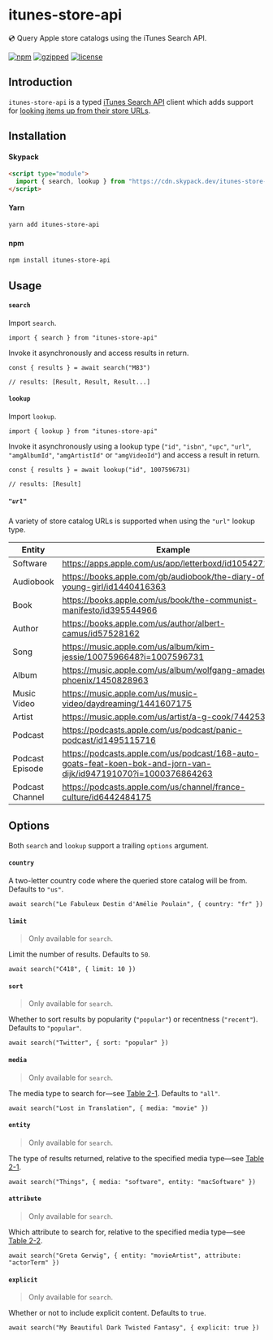 # itunes-store-api

💿 Query Apple store catalogs using the iTunes Search API.

[![npm](https://img.shields.io/npm/v/itunes-store-api?color=%230cf)](https://www.npmjs.com/package/itunes-store-api) [![gzipped](https://img.shields.io/bundlephobia/minzip/itunes-store-api?label=gzipped&color=%2385f)](https://www.npmjs.com/package/itunes-store-api) [![license](https://img.shields.io/github/license/bouchenoiremarc/itunes-store-api?color=%2385f)](https://github.com/bouchenoiremarc/itunes-store-api/blob/main/LICENSE)

## Introduction

`itunes-store-api` is a typed [iTunes Search API](https://developer.apple.com/library/archive/documentation/AudioVideo/Conceptual/iTuneSearchAPI/) client which adds support for [looking items up from their store URLs](#url).

## Installation

#### Skypack

```html
<script type="module">
  import { search, lookup } from "https://cdn.skypack.dev/itunes-store-api"
</script>
```

#### Yarn

```sh
yarn add itunes-store-api
```

#### npm

```sh
npm install itunes-store-api
```

## Usage

#### `search`

Import `search`.

```tsx
import { search } from "itunes-store-api"
```

Invoke it asynchronously and access results in return.

```tsx
const { results } = await search("M83")

// results: [Result, Result, Result...]
```

#### `lookup`

Import `lookup`.

```tsx
import { lookup } from "itunes-store-api"
```

Invoke it asynchronously using a lookup type (`"id"`, `"isbn"`, `"upc"`, `"url"`, `"amgAlbumId"`, `"amgArtistId"` or `"amgVideoId"`) and access a result in return.

```tsx
const { results } = await lookup("id", 1007596731)

// results: [Result]
```

##### `"url"`

A variety of store catalog URLs is supported when using the `"url"` lookup type.

| Entity          | Example                                                                                                          |
| --------------- | ---------------------------------------------------------------------------------------------------------------- |
| Software        | https://apps.apple.com/us/app/letterboxd/id1054271011                                                            |
| Audiobook       | https://books.apple.com/gb/audiobook/the-diary-of-a-young-girl/id1440416363                                      |
| Book            | https://books.apple.com/us/book/the-communist-manifesto/id395544966                                              |
| Author          | https://books.apple.com/us/author/albert-camus/id57528162                                                        |
| Song            | https://music.apple.com/us/album/kim-jessie/1007596648?i=1007596731                                              |
| Album           | https://music.apple.com/us/album/wolfgang-amadeus-phoenix/1450828963                                             |
| Music Video     | https://music.apple.com/us/music-video/daydreaming/1441607175                                                    |
| Artist          | https://music.apple.com/us/artist/a-g-cook/744253464                                                             |
| Podcast         | https://podcasts.apple.com/us/podcast/panic-podcast/id1495115716                                                 |
| Podcast Episode | https://podcasts.apple.com/us/podcast/168-auto-goats-feat-koen-bok-and-jorn-van-dijk/id947191070?i=1000376864263 |
| Podcast Channel | https://podcasts.apple.com/us/channel/france-culture/id6442484175                                                |

## Options

Both `search` and `lookup` support a trailing `options` argument.

#### `country`

A two-letter country code where the queried store catalog will be from. Defaults to `"us"`.

```tsx
await search("Le Fabuleux Destin d'Amélie Poulain", { country: "fr" })
```

#### `limit`

> Only available for `search`.

Limit the number of results. Defaults to `50`.

```tsx
await search("C418", { limit: 10 })
```

#### `sort`

> Only available for `search`.

Whether to sort results by popularity (`"popular"`) or recentness (`"recent"`). Defaults to `"popular"`.

```tsx
await search("Twitter", { sort: "popular" })
```

#### `media`

> Only available for `search`.

The media type to search for—see [Table 2-1](https://developer.apple.com/library/archive/documentation/AudioVideo/Conceptual/iTuneSearchAPI/Searching.html). Defaults to `"all"`.

```tsx
await search("Lost in Translation", { media: "movie" })
```

#### `entity`

> Only available for `search`.

The type of results returned, relative to the specified media type—see [Table 2-1](https://developer.apple.com/library/archive/documentation/AudioVideo/Conceptual/iTuneSearchAPI/Searching.html).

```tsx
await search("Things", { media: "software", entity: "macSoftware" })
```

#### `attribute`

> Only available for `search`.

Which attribute to search for, relative to the specified media type—see [Table 2-2](https://developer.apple.com/library/archive/documentation/AudioVideo/Conceptual/iTuneSearchAPI/Searching.html).

```tsx
await search("Greta Gerwig", { entity: "movieArtist", attribute: "actorTerm" })
```

#### `explicit`

> Only available for `search`.

Whether or not to include explicit content. Defaults to `true`.

```tsx
await search("My Beautiful Dark Twisted Fantasy", { explicit: true })
```
